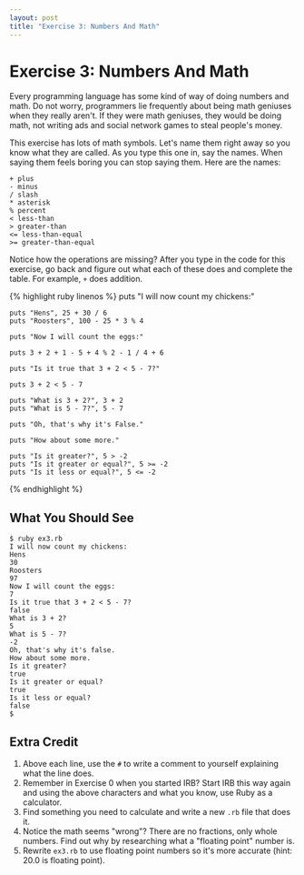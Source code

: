 ```yaml
---
layout: post
title: "Exercise 3: Numbers And Math"
---
```

# Exercise 3: Numbers And Math
Every programming language has some kind of way of doing numbers and math. Do not worry, programmers lie frequently about being math geniuses when they really aren't. If they were math geniuses, they would be doing math, not writing ads and social network games to steal people's money.

This exercise has lots of math symbols. Let's name them right away so you know what they are called. As you type this one in, say the names. When saying them feels boring you can stop saying them. Here are the names:

    + plus
    - minus
    / slash
    * asterisk
    % percent
    < less-than
    > greater-than
    <= less-than-equal
    >= greater-than-equal

Notice how the operations are missing? After you type in the code for this exercise, go back and figure out what each of these does and complete the table. For example, `+` does addition.

{% highlight ruby linenos %}
    puts "I will now count my chickens:"
    
    puts "Hens", 25 + 30 / 6
    puts "Roosters", 100 - 25 * 3 % 4
    
    puts "Now I will count the eggs:"
    
    puts 3 + 2 + 1 - 5 + 4 % 2 - 1 / 4 + 6
    
    puts "Is it true that 3 + 2 < 5 - 7?"
    
    puts 3 + 2 < 5 - 7
    
    puts "What is 3 + 2?", 3 + 2
    puts "What is 5 - 7?", 5 - 7
    
    puts "Oh, that's why it's False."
    
    puts "How about some more."
    
    puts "Is it greater?", 5 > -2
    puts "Is it greater or equal?", 5 >= -2
    puts "Is it less or equal?", 5 <= -2
{% endhighlight %}

## What You Should See
    $ ruby ex3.rb 
    I will now count my chickens:
    Hens 
    30
    Roosters 
    97
    Now I will count the eggs: 
    7
    Is it true that 3 + 2 < 5 - 7?
    false
    What is 3 + 2? 
    5
    What is 5 - 7? 
    -2
    Oh, that's why it's false. 
    How about some more.
    Is it greater? 
    true
    Is it greater or equal? 
    true
    Is it less or equal? 
    false
    $

## Extra Credit
1. Above each line, use the `#` to write a comment to yourself explaining what the line does.
2. Remember in Exercise 0 when you started IRB? Start IRB this way again and using the above characters and what you know, use Ruby as a calculator.
3. Find something you need to calculate and write a new `.rb` file that does it.
4. Notice the math seems "wrong"? There are no fractions, only whole numbers. Find out why by researching what a "floating point" number is.
5. Rewrite `ex3.rb` to use floating point numbers so it's more accurate (hint: 20.0 is floating point).
